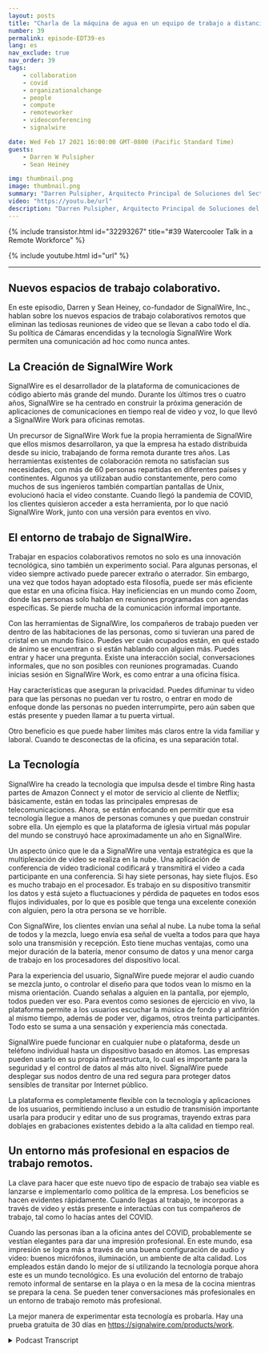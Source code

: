```yaml
---
layout: posts
title: "Charla de la máquina de agua en un equipo de trabajo a distancia."
number: 39
permalink: episode-EDT39-es
lang: es
nav_exclude: true
nav_order: 39
tags:
    - collaboration
    - covid
    - organizationalchange
    - people
    - compute
    - remoteworker
    - videoconferencing
    - signalwire

date: Wed Feb 17 2021 16:00:00 GMT-0800 (Pacific Standard Time)
guests:
    - Darren W Pulsipher
    - Sean Heiney

img: thumbnail.png
image: thumbnail.png
summary: "Darren Pulsipher, Arquitecto Principal de Soluciones del Sector Público de Intel, y Sean Heiney, co-fundador de SignalWire, Inc., discuten las políticas de trabajo remoto de las compañías en cuanto a las cámaras encendidas y su nueva tecnología de espacios de trabajo colaborativos remotos que fomenta la comunicación ad hoc para su fuerza laboral totalmente remota."
video: "https://youtu.be/url"
description: "Darren Pulsipher, Arquitecto Principal de Soluciones del Sector Público de Intel, y Sean Heiney, co-fundador de SignalWire, Inc., discuten las políticas de trabajo remoto de las compañías en cuanto a las cámaras encendidas y su nueva tecnología de espacios de trabajo colaborativos remotos que fomenta la comunicación ad hoc para su fuerza laboral totalmente remota."
---
```


<div>
{% include transistor.html id="32293267" title="#39 Watercooler Talk in a Remote Workforce" %}

{% include youtube.html id="url" %}
</div>

---

## Nuevos espacios de trabajo colaborativo.

En este episodio, Darren y Sean Heiney, co-fundador de SignalWire, Inc., hablan sobre los nuevos espacios de trabajo colaborativos remotos que eliminan las tediosas reuniones de video que se llevan a cabo todo el día. Su política de Cámaras encendidas y la tecnología SignalWire Work permiten una comunicación ad hoc como nunca antes.

## La Creación de SignalWire Work

SignalWire es el desarrollador de la plataforma de comunicaciones de código abierto más grande del mundo. Durante los últimos tres o cuatro años, SignalWire se ha centrado en construir la próxima generación de aplicaciones de comunicaciones en tiempo real de video y voz, lo que llevó a SignalWire Work para oficinas remotas.

Un precursor de SignalWire Work fue la propia herramienta de SignalWire que ellos mismos desarrollaron, ya que la empresa ha estado distribuida desde su inicio, trabajando de forma remota durante tres años. Las herramientas existentes de colaboración remota no satisfacían sus necesidades, con más de 60 personas repartidas en diferentes países y continentes. Algunos ya utilizaban audio constantemente, pero como muchos de sus ingenieros también compartían pantallas de Unix, evolucionó hacia el video constante. Cuando llegó la pandemia de COVID, los clientes quisieron acceder a esta herramienta, por lo que nació SignalWire Work, junto con una versión para eventos en vivo.

## El entorno de trabajo de SignalWire.

Trabajar en espacios colaborativos remotos no solo es una innovación tecnológica, sino también un experimento social. Para algunas personas, el video siempre activado puede parecer extraño o aterrador. Sin embargo, una vez que todos hayan adoptado esta filosofía, puede ser más eficiente que estar en una oficina física. Hay ineficiencias en un mundo como Zoom, donde las personas solo hablan en reuniones programadas con agendas específicas. Se pierde mucha de la comunicación informal importante.

Con las herramientas de SignalWire, los compañeros de trabajo pueden ver dentro de las habitaciones de las personas, como si tuvieran una pared de cristal en un mundo físico. Puedes ver cuán ocupados están, en qué estado de ánimo se encuentran o si están hablando con alguien más. Puedes entrar y hacer una pregunta. Existe una interacción social, conversaciones informales, que no son posibles con reuniones programadas. Cuando inicias sesión en SignalWire Work, es como entrar a una oficina física.

Hay características que aseguran la privacidad. Puedes difuminar tu video para que las personas no puedan ver tu rostro, o entrar en modo de enfoque donde las personas no pueden interrumpirte, pero aún saben que estás presente y pueden llamar a tu puerta virtual.

Otro beneficio es que puede haber límites más claros entre la vida familiar y laboral. Cuando te desconectas de la oficina, es una separación total.

## La Tecnología

SignalWire ha creado la tecnología que impulsa desde el timbre Ring hasta partes de Amazon Connect y el motor de servicio al cliente de Netflix; básicamente, están en todas las principales empresas de telecomunicaciones. Ahora, se están enfocando en permitir que esa tecnología llegue a manos de personas comunes y que puedan construir sobre ella. Un ejemplo es que la plataforma de iglesia virtual más popular del mundo se construyó hace aproximadamente un año en SignalWire.

Un aspecto único que le da a SignalWire una ventaja estratégica es que la multiplexación de video se realiza en la nube. Una aplicación de conferencia de video tradicional codificará y transmitirá el video a cada participante en una conferencia. Si hay siete personas, hay siete flujos. Eso es mucho trabajo en el procesador. Es trabajo en su dispositivo transmitir los datos y está sujeto a fluctuaciones y pérdida de paquetes en todos esos flujos individuales, por lo que es posible que tenga una excelente conexión con alguien, pero la otra persona se ve horrible.

Con SignalWire, los clientes envían una señal al nube. La nube toma la señal de todos y la mezcla, luego envía esa señal de vuelta a todos para que haya solo una transmisión y recepción. Esto tiene muchas ventajas, como una mejor duración de la batería, menor consumo de datos y una menor carga de trabajo en los procesadores del dispositivo local.

Para la experiencia del usuario, SignalWire puede mejorar el audio cuando se mezcla junto, o controlar el diseño para que todos vean lo mismo en la misma orientación. Cuando señalas a alguien en la pantalla, por ejemplo, todos pueden ver eso. Para eventos como sesiones de ejercicio en vivo, la plataforma permite a los usuarios escuchar la música de fondo y al anfitrión al mismo tiempo, además de poder ver, digamos, otros treinta participantes. Todo esto se suma a una sensación y experiencia más conectada.

SignalWire puede funcionar en cualquier nube o plataforma, desde un teléfono individual hasta un dispositivo basado en átomos. Las empresas pueden usarlo en su propia infraestructura, lo cual es importante para la seguridad y el control de datos al más alto nivel. SignalWire puede desplegar sus nodos dentro de una red segura para proteger datos sensibles de transitar por Internet público.

La plataforma es completamente flexible con la tecnología y aplicaciones de los usuarios, permitiendo incluso a un estudio de transmisión importante usarla para producir y editar uno de sus programas, trayendo extras para doblajes en grabaciones existentes debido a la alta calidad en tiempo real.

## Un entorno más profesional en espacios de trabajo remotos.

La clave para hacer que este nuevo tipo de espacio de trabajo sea viable es lanzarse e implementarlo como política de la empresa. Los beneficios se hacen evidentes rápidamente. Cuando llegas al trabajo, te incorporas a través de video y estás presente e interactúas con tus compañeros de trabajo, tal como lo hacías antes del COVID.

Cuando las personas iban a la oficina antes del COVID, probablemente se vestían elegantes para dar una impresión profesional. En este mundo, esa impresión se logra más a través de una buena configuración de audio y video: buenos micrófonos, iluminación, un ambiente de alta calidad. Los empleados están dando lo mejor de sí utilizando la tecnología porque ahora este es un mundo tecnológico. Es una evolución del entorno de trabajo remoto informal de sentarse en la playa o en la mesa de la cocina mientras se prepara la cena. Se pueden tener conversaciones más profesionales en un entorno de trabajo remoto más profesional.

La mejor manera de experimentar esta tecnología es probarla. Hay una prueba gratuita de 30 días en https://signalwire.com/products/work.



<details>
<summary> Podcast Transcript </summary>

<p></p>

</details>
